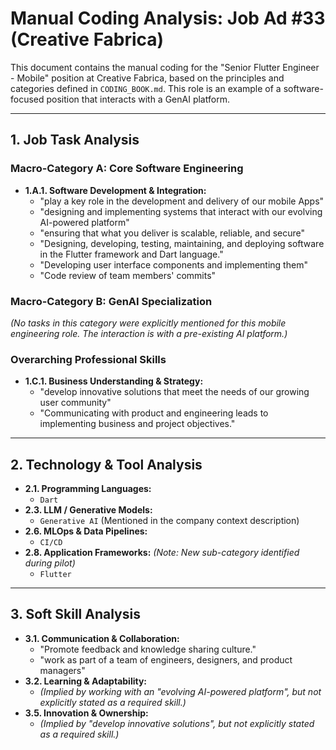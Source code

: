 # Manual Coding Analysis: Job Ad #33 (Creative Fabrica)

This document contains the manual coding for the "Senior Flutter Engineer - Mobile" position at Creative Fabrica, based on the principles and categories defined in `CODING_BOOK.md`. This role is an example of a software-focused position that interacts with a GenAI platform.

---

## 1. Job Task Analysis

### Macro-Category A: Core Software Engineering

- **1.A.1. Software Development & Integration:**
  - "play a key role in the development and delivery of our mobile Apps"
  - "designing and implementing systems that interact with our evolving AI-powered platform"
  - "ensuring that what you deliver is scalable, reliable, and secure"
  - "Designing, developing, testing, maintaining, and deploying software in the Flutter framework and Dart language."
  - "Developing user interface components and implementing them"
  - "Code review of team members' commits"

### Macro-Category B: GenAI Specialization

_(No tasks in this category were explicitly mentioned for this mobile engineering role. The interaction is with a pre-existing AI platform.)_

### Overarching Professional Skills

- **1.C.1. Business Understanding & Strategy:**
  - "develop innovative solutions that meet the needs of our growing user community"
  - "Communicating with product and engineering leads to implementing business and project objectives."

---

## 2. Technology & Tool Analysis

- **2.1. Programming Languages:**
  - `Dart`
- **2.3. LLM / Generative Models:**
  - `Generative AI` (Mentioned in the company context description)
- **2.6. MLOps & Data Pipelines:**
  - `CI/CD`
- **2.8. Application Frameworks:** _(Note: New sub-category identified during pilot)_
  - `Flutter`

---

## 3. Soft Skill Analysis

- **3.1. Communication & Collaboration:**
  - "Promote feedback and knowledge sharing culture."
  - "work as part of a team of engineers, designers, and product managers"
- **3.2. Learning & Adaptability:**
  - _(Implied by working with an "evolving AI-powered platform", but not explicitly stated as a required skill.)_
- **3.5. Innovation & Ownership:**
  - _(Implied by "develop innovative solutions", but not explicitly stated as a required skill.)_
